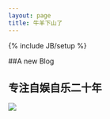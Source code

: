 ```yaml
---
layout: page
title: 牛羊下山了
---
```

{% include JB/setup %}

##A new Blog

## 专注自娱自乐二十年 ##


![](http://img5.douban.com/view/photo/photo/public/p2195656447.jpg)